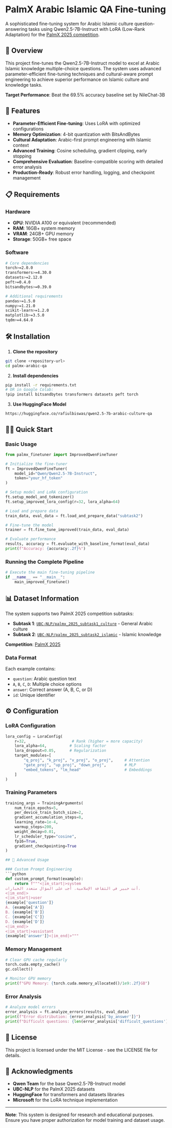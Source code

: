 # PalmX Arabic Islamic QA Fine-tuning

A sophisticated fine-tuning system for Arabic Islamic culture question-answering tasks using Qwen2.5-7B-Instruct with LoRA (Low-Rank Adaptation) for the [PalmX 2025 competition](https://palmx.dlnlp.ai/).

## 🎯 Overview

This project fine-tunes the Qwen2.5-7B-Instruct model to excel at Arabic Islamic knowledge multiple-choice questions. The system uses advanced parameter-efficient fine-tuning techniques and cultural-aware prompt engineering to achieve superior performance on Islamic culture and knowledge tasks.

**Target Performance**: Beat the 69.5% accuracy baseline set by NileChat-3B

## 🚀 Features

- **Parameter-Efficient Fine-tuning**: Uses LoRA with optimized configurations
- **Memory Optimization**: 4-bit quantization with BitsAndBytes
- **Cultural Adaptation**: Arabic-first prompt engineering with Islamic context
- **Advanced Training**: Cosine scheduling, gradient clipping, early stopping
- **Comprehensive Evaluation**: Baseline-compatible scoring with detailed error analysis
- **Production-Ready**: Robust error handling, logging, and checkpoint management

## 📋 Requirements

### Hardware
- **GPU**: NVIDIA A100 or equivalent (recommended)
- **RAM**: 16GB+ system memory
- **VRAM**: 24GB+ GPU memory
- **Storage**: 50GB+ free space

### Software
```bash
# Core dependencies
torch>=2.0.0
transformers>=4.30.0
datasets>=2.12.0
peft>=0.4.0
bitsandbytes>=0.39.0

# Additional requirements
pandas>=1.5.0
numpy>=1.21.0
scikit-learn>=1.2.0
matplotlib>=3.5.0
tqdm>=4.64.0
```

## 🛠️ Installation

1. **Clone the repository**
```bash
git clone <repository-url>
cd palmx-arabic-qa
```

2. **Install dependencies**
```bash
pip install -r requirements.txt
# OR in Google Colab:
!pip install bitsandbytes transformers datasets peft torch
```

3. **Use HuggingFace Model**
```
https://huggingface.co/rafiulbiswas/qwen2.5-7b-arabic-culture-qa

```

## 🏃‍♂️ Quick Start

### Basic Usage

```python
from palmx_finetuner import ImprovedQwenFineTuner

# Initialize the fine-tuner
ft = ImprovedQwenFineTuner(
    model_id="Qwen/Qwen2.5-7B-Instruct",
    token="your_hf_token"
)

# Setup model and LoRA configuration
ft.setup_model_and_tokenizer()
ft.setup_improved_lora_config(r=32, lora_alpha=64)

# Load and prepare data
train_data, eval_data = ft.load_and_prepare_data("subtask2")

# Fine-tune the model
trainer = ft.fine_tune_improved(train_data, eval_data)

# Evaluate performance
results, accuracy = ft.evaluate_with_baseline_format(eval_data)
print(f"Accuracy: {accuracy:.2f}%")
```

### Running the Complete Pipeline

```python
# Execute the main fine-tuning pipeline
if __name__ == "__main__":
    main_improved_finetune()
```

## 📊 Dataset Information

The system supports two PalmX 2025 competition subtasks:

- **Subtask 1**: [`UBC-NLP/palmx_2025_subtask1_culture`](https://huggingface.co/datasets/UBC-NLP/palmx_2025_subtask1_culture) - General Arabic culture
- **Subtask 2**: [`UBC-NLP/palmx_2025_subtask2_islamic`](https://huggingface.co/datasets/UBC-NLP/palmx_2025_subtask2_islamic) - Islamic knowledge

**Competition**: [PalmX 2025](https://palmx.dlnlp.ai/)

### Data Format
Each example contains:
- `question`: Arabic question text
- `A`, `B`, `C`, `D`: Multiple choice options
- `answer`: Correct answer (A, B, C, or D)
- `id`: Unique identifier

## ⚙️ Configuration

### LoRA Configuration
```python
lora_config = LoraConfig(
    r=32,                    # Rank (higher = more capacity)
    lora_alpha=64,          # Scaling factor
    lora_dropout=0.05,      # Regularization
    target_modules=[
        "q_proj", "k_proj", "v_proj", "o_proj",     # Attention
        "gate_proj", "up_proj", "down_proj",        # MLP
        "embed_tokens", "lm_head"                   # Embeddings
    ]
)
```

### Training Parameters
```python
training_args = TrainingArguments(
    num_train_epochs=5,
    per_device_train_batch_size=2,
    gradient_accumulation_steps=8,
    learning_rate=1e-4,
    warmup_steps=200,
    weight_decay=0.01,
    lr_scheduler_type="cosine",
    fp16=True,
    gradient_checkpointing=True
)

## 🔧 Advanced Usage

### Custom Prompt Engineering
```python
def custom_prompt_format(example):
    return f"""<|im_start|>system
أنت خبير في الثقافة الإسلامية. أجب على السؤال متعدد الخيارات.
<|im_end|>
<|im_start|>user
{example['question']}
A. {example['A']}
B. {example['B']}
C. {example['C']}
D. {example['D']}
<|im_end|>
<|im_start|>assistant
{example['answer']}<|im_end|>"""
```

### Memory Management
```python
# Clear GPU cache regularly
torch.cuda.empty_cache()
gc.collect()

# Monitor GPU memory
print(f"GPU Memory: {torch.cuda.memory_allocated()/1e9:.2f}GB")
```

### Error Analysis
```python
# Analyze model errors
error_analysis = ft.analyze_errors(results, eval_data)
print(f"Error distribution: {error_analysis['by_answer']}")
print(f"Difficult questions: {len(error_analysis['difficult_questions'])}")
```

## 📄 License

This project is licensed under the MIT License - see the LICENSE file for details.

## 🙏 Acknowledgments

- **Qwen Team** for the base Qwen2.5-7B-Instruct model
- **UBC-NLP** for the PalmX 2025 datasets
- **HuggingFace** for transformers and datasets libraries
- **Microsoft** for the LoRA technique implementation

---

**Note**: This system is designed for research and educational purposes. Ensure you have proper authorization for model training and dataset usage.
